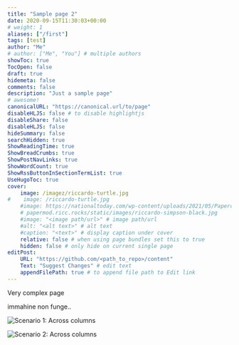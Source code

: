 ```yaml
---
title: "Sample page 2"
date: 2020-09-15T11:30:03+00:00
# weight: 1
aliases: ["/first"]
tags: [test]
author: "Me"
# author: ["Me", "You"] # multiple authors
showToc: true
TocOpen: false
draft: true
hidemeta: false
comments: false
description: "Just a sample page"
# awesome!
canonicalURL: "https://canonical.url/to/page"
disableHLJS: false # to disable highlightjs
disableShare: false
disableHLJS: false
hideSummary: false
searchHidden: true
ShowReadingTime: true
ShowBreadCrumbs: true
ShowPostNavLinks: true
ShowWordCount: true
ShowRssButtonInSectionTermList: true
UseHugoToc: true
cover:
    image: /imagez/riccardo-turtle.jpg
#    image: /riccardo-turtle.jpg
    #image: https://nationaltoday.com/wp-content/uploads/2021/05/Paperclip-1.jpg
    # papermod.ricc.rocks/static/images/riccardo-simpson-black.jpg
    #image: "<image path/url>" # image path/url
    #alt: "<alt text>" # alt text
    #caption: "<text>" # display caption under cover
    relative: false # when using page bundles set this to true
    hidden: false # only hide on current single page
editPost:
    URL: "https://github.com/<path_to_repo>/content"
    Text: "Suggest Changes" # edit text
    appendFilePath: true # to append file path to Edit link
---
```

Very complex page

immahine non funge..

![Scenario 1: Across columns](/images/cloud-connect.png)


![Scenario 2: Across columns](/images/riccardo-giallo-raja-ampat.jpg)
